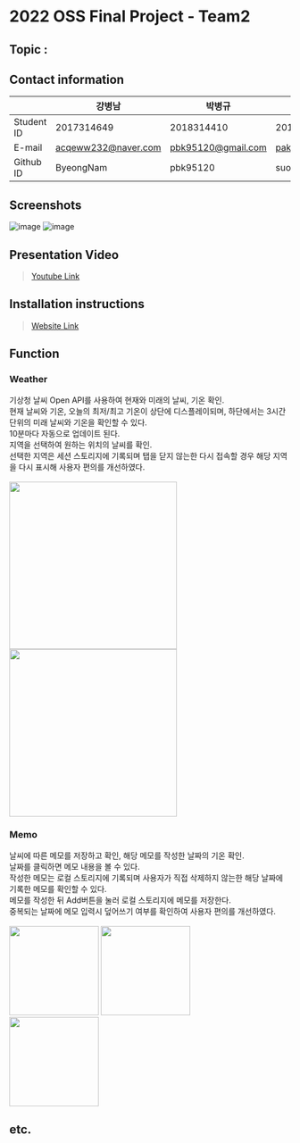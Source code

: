 # 2022 OSS Final Project - Team2

## Topic : 

## Contact information
||강병남|박병규|박수연|
|---|---|---|---|
|Student ID|2017314649|2018314410|2019314704|
|E-mail|acqeww232@naver.com|pbk95120@gmail.com|paksy0428@g.skku.edu|
|Github ID|ByeongNam|pbk95120|suooo|

## Screenshots
![image](https://user-images.githubusercontent.com/51541413/205244508-037a2c03-3306-41e8-89ac-fa0026512cb0.png)
![image](https://user-images.githubusercontent.com/51541413/205244646-62f37c84-0bd2-4eca-ad8b-c6b6dc81d4e8.png)

## Presentation Video
> [Youtube Link]() <!-- 발표영상링크 -->
## Installation instructions
> [Website Link]() <!-- 웹사이트링크 -->
## Function

### Weather
기상청 날씨 Open API를 사용하여 현재와 미래의 날씨, 기온 확인.
<br/>
현재 날씨와 기온, 오늘의 최저/최고 기온이 상단에 디스플레이되며, 하단에서는 3시간 단위의 미래 날씨와 기온을 확인할 수 있다.
<br/>
10분마다 자동으로 업데이트 된다.
<br/>
지역을 선택하여 원하는 위치의 날씨를 확인.
<br/>
선택한 지역은 세션 스토리지에 기록되며 탭을 닫지 않는한 다시 접속할 경우 해당 지역을 다시 표시해 사용자 편의를 개선하였다.
<br/>
<br/>
<img src="https://user-images.githubusercontent.com/51541413/205245322-379ba5ba-cd8a-4218-9561-dd19ccd38ad5.png"  height="300">
<img src= "https://user-images.githubusercontent.com/51541413/205242704-6d4512e1-3000-4baf-9311-19001aa7dc33.png"  height="300">
<br/>


### Memo
날씨에 따른 메모를 저장하고 확인, 해당 메모를 작성한 날짜의 기온 확인.
<br />
날짜를 클릭하면 메모 내용을 볼 수 있다.
<br/>
작성한 메모는 로컬 스토리지에 기록되며 사용자가 직접 삭제하지 않는한 해당 날짜에 기록한 메모를 확인할 수 있다.
<br />
메모를 작성한 뒤 Add버튼을 눌러 로컬 스토리지에 메모를 저장한다.
<br/>
중복되는 날짜에 메모 입력시 덮어쓰기 여부를 확인하여 사용자 편의를 개선하였다.
<br/>
<br/>
<img src = "https://user-images.githubusercontent.com/51541413/205242771-36067e0c-f849-4600-828e-9079967a7da9.png" height="160">
<img src = "https://user-images.githubusercontent.com/51541413/205242898-a150fde5-1f61-484d-8743-6588cf560873.png" height="160">
<br/>
<img src = "https://user-images.githubusercontent.com/51541413/205242905-c5fc9cb7-45ad-4e97-a9ce-4005608469a5.png" height="160">





## etc.
